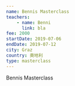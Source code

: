 ```yaml
---
name: Bennis Masterclass
teachers:
    - name: Benni
      link: bla
fee: 2000
startDate: 2019-07-06
endDate: 2019-07-12
city: Graz
country: 奧地利
type: masterclass
---
```


Bennis Masterclass